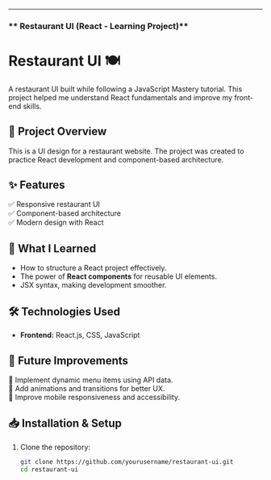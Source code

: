 
---

### ** Restaurant UI (React - Learning Project)**

# Restaurant UI 🍽️  
A restaurant UI built while following a JavaScript Mastery tutorial. This project helped me understand React fundamentals and improve my front-end skills.

## 📌 Project Overview  
This is a UI design for a restaurant website. The project was created to practice React development and component-based architecture.

## ✨ Features  
✅ Responsive restaurant UI  
✅ Component-based architecture  
✅ Modern design with React  

## 📖 What I Learned  
- How to structure a React project effectively.  
- The power of **React components** for reusable UI elements.  
- JSX syntax, making development smoother.  

## 🛠 Technologies Used  
- **Frontend:** React.js, CSS, JavaScript  

## 🚀 Future Improvements  
🔹 Implement dynamic menu items using API data.  
🔹 Add animations and transitions for better UX.  
🔹 Improve mobile responsiveness and accessibility.  

## 📥 Installation & Setup  
1. Clone the repository:  
   ```bash
   git clone https://github.com/yourusername/restaurant-ui.git
   cd restaurant-ui

